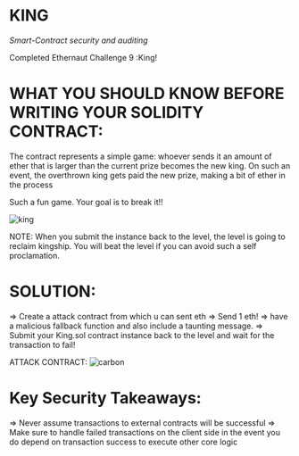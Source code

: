 # KING

*Smart-Contract security and auditing* 


Completed Ethernaut Challenge 9 :King!


# WHAT YOU SHOULD KNOW BEFORE WRITING YOUR SOLIDITY CONTRACT:

The contract represents a  simple game: whoever sends it an amount of ether that is larger than the current prize becomes the new king. On such an event, the overthrown king gets paid the new prize, making a bit of ether in the process

Such a fun game. Your goal is to break it!!

![king](https://user-images.githubusercontent.com/79459872/187062670-ef24cc5e-1fea-4b63-bb1d-77dc832c5bfa.png)


NOTE: When you submit the instance back to the level, the level is going to reclaim kingship. You will beat the level if you can avoid such a self proclamation.

# SOLUTION:
=> Create a attack contract from which u can sent eth
=> Send 1 eth!
=> have a malicious fallback function and also include a taunting message.
=> Submit your King.sol contract instance back to the level and wait for the transaction to fail!

ATTACK CONTRACT:
![carbon](https://user-images.githubusercontent.com/79459872/187062620-329fe7ba-739e-4343-8268-9fdbf5ec1583.png)

# Key Security Takeaways:

=> Never assume transactions to external contracts will be successful
=> Make sure to handle failed transactions on the client side in the event you do depend on transaction success to execute other core logic
